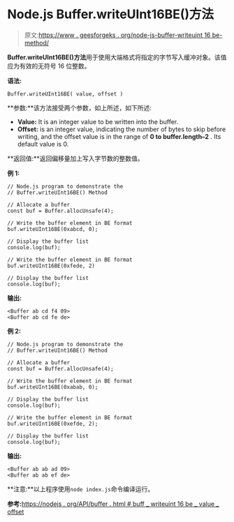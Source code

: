 # Node.js Buffer.writeUInt16BE()方法

> 原文:[https://www . geesforgeks . org/node-js-buffer-writeuint 16 be-method/](https://www.geeksforgeeks.org/node-js-buffer-writeuint16be-method/)

**Buffer.writeUInt16BE()方法**用于使用大端格式将指定的字节写入缓冲对象。该值应为有效的无符号 16 位整数。

**语法:**

```
Buffer.writeUInt16BE( value, offset )
```

**参数:**该方法接受两个参数，如上所述，如下所述:

*   **Value:** It is an integer value to be written into the buffer.
*   **Offset:** is an integer value, indicating the number of bytes to skip before writing, and the offset value is in the range of **0 to buffer.length–2** . Its default value is 0.

**返回值:**返回偏移量加上写入字节数的整数值。

**例 1:**

```
// Node.js program to demonstrate the  
// Buffer.writeUInt16BE() Method

// Allocate a buffer
const buf = Buffer.allocUnsafe(4);

// Write the buffer element in BE format
buf.writeUInt16BE(0xabcd, 0);

// Display the buffer list
console.log(buf);

// Write the buffer element in BE format
buf.writeUInt16BE(0xfede, 2)

// Display the buffer list
console.log(buf);
```

**输出:**

```
<Buffer ab cd f4 09>
<Buffer ab cd fe de>

```

**例 2:**

```
// Node.js program to demonstrate the  
// Buffer.writeUInt16BE() Method

// Allocate a buffer
const buf = Buffer.allocUnsafe(4);

// Write the buffer element in BE format
buf.writeUInt16BE(0xabab, 0);

// Display the buffer list
console.log(buf);

// Write the buffer element in BE format
buf.writeUInt16BE(0xefde, 2);

// Display the buffer list
console.log(buf);
```

**输出:**

```
<Buffer ab ab ad 09>
<Buffer ab ab ef de>

```

**注意:**以上程序使用`node index.js`命令编译运行。

**参考:**[https://nodejs . org/API/buffer . html # buff _ writeuint 16 be _ value _ offset](https://nodejs.org/api/buffer.html#buffer_buf_writeuint16be_value_offset)